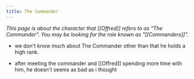 ```yaml
---
title: The Commander
---
```


*This page is about the character that [[Offred]] refers to as “The Commander”.
You may be looking for the role known as "[[Commanders]]".*
- we don't know much about The Commander other than that he holds a high rank.

- after meeting the commander and [[Offred]] spending more time with him, he doesn't seems as bad as i thought